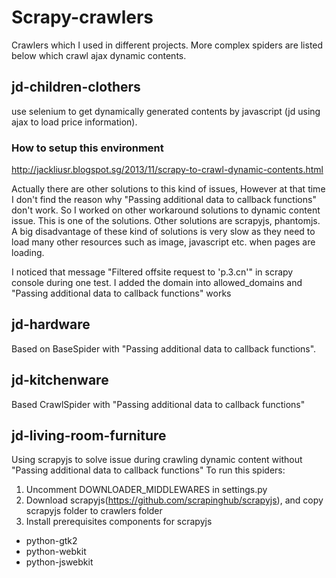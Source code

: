 # Scrapy-crawlers

Crawlers which I used in different projects. More complex spiders are listed below which crawl ajax dynamic contents.


## jd-children-clothers

use selenium to get dynamically generated contents by javascript (jd using ajax to load price information).  
### How to setup this environment 
http://jackliusr.blogspot.sg/2013/11/scrapy-to-crawl-dynamic-contents.html

Actually there are other solutions to this kind of issues, However at that time I don't find the reason why "Passing additional data to callback functions" don't work. So I worked on other workaround solutions to dynamic content issue. This is one of the solutions. Other solutions are scrapyjs, phantomjs. A big disadvantage of these kind of solutions is very slow as they need to load many other resources such as image, javascript etc. when pages are loading.

I noticed that message "Filtered offsite request to  'p.3.cn'" in scrapy console during one test. I added the domain into allowed_domains and "Passing additional data to callback functions" works

## jd-hardware
Based on BaseSpider with "Passing additional data to callback functions". 

## jd-kitchenware
Based CrawlSpider with "Passing additional data to callback functions"

## jd-living-room-furniture
Using scrapyjs to solve issue during crawling dynamic content without "Passing additional data to callback functions"
To run this spiders:
1. Uncomment DOWNLOADER_MIDDLEWARES in settings.py 
2. Download scrapyjs(https://github.com/scrapinghub/scrapyjs), and copy scrapyjs folder to crawlers folder
3. Install prerequisites components for scrapyjs
* python-gtk2
* python-webkit
* python-jswebkit

